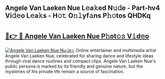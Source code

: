 ## Angele Van Laeken Nue L𝚎a𝚔ed N𝚞𝚍e - Part-hv4 Vi𝚍𝚎o L𝚎a𝚔s - H𝚘𝚝 O𝚗𝚕yf𝚊ns P𝚑𝚘tos QHDKq

# <h2><a href="http://kfagbs.oniu.top/?m=Angele+Van+Laeken+Nue">🔗👉 🔴 Angele Van Laeken Nue P𝚑ot𝚘𝚜 V𝚒d𝚎o</a></h2>

[![Angele Van Laeken Nue Nu𝚍e𝚜](https://i.imgur.com/0qMVB7G.gif)](http://kfagbs.oniu.top/?m=Angele+Van+Laeken+Nue)
Online entertainer and multimedia artist Angele Van Laeken Nue, celebrated for sharing dance and lifestyle ideas through viral dance routines and compact clips. Angele Van Laeken Nue's public persona is marked by its friendly and genuine nature, but the mysteries of his private life remain a source of fascination.  
